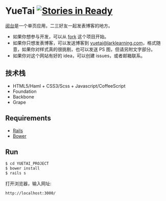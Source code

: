 YueTai [![Stories in Ready](https://badge.waffle.io/wendycan/yuetai.wendycan.org.svg?label=ready&title=Ready)](http://waffle.io/wendycan/yuetai.larklearning.com)
===========================
[阅台](http://yuetai.larklearning.com)是一个单页应用，二三好友一起发表博客的地方。

* 如果你想参与开发，可以从 [fork](https://github.com/wendycan/yuetai.larklearning.com/fork) 这个项目开始。
* 如果你只想发表博客，可以发送博客到 yuetai@larklearning.com，格式随意，如果你对样式真的很挑剔，也可以发送 PS 图，但请另附文字部分。
* 如果你对这个网站有好的 idea，可以创建 issues，或者邮箱联系。

技术栈
---------
* HTML5/Haml + CSS3/Scss + Javascript/CoffeeScript
* Foundation
* Backbone
* Grape

Requirements
---------
* [Rails](https://github.com/rails/rails)
* [Bower](https://github.com/bower/bower)

Run
---------
~~~ sh
$ cd YUETAI_PROJECT
$ bower install
$ rails s
~~~

打开浏览器，输入网址:

~~~
http://localhost:3000/
~~~
